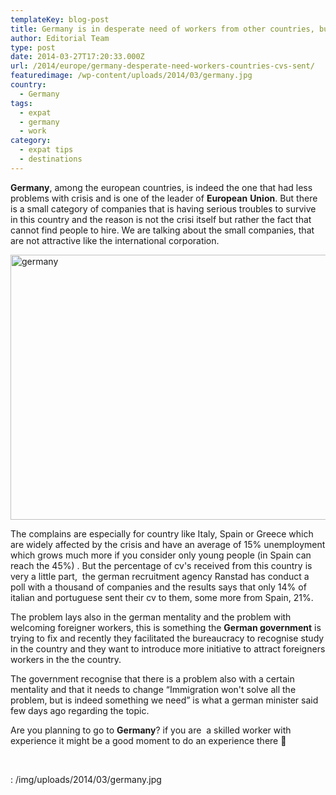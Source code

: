 ```yaml
---
templateKey: blog-post
title: Germany is in desperate need of workers from other countries, but only few Cv’s are sent
author: Editorial Team
type: post
date: 2014-03-27T17:20:33.000Z
url: /2014/europe/germany-desperate-need-workers-countries-cvs-sent/
featuredimage: /wp-content/uploads/2014/03/germany.jpg
country:
  - Germany
tags:
  - expat
  - germany
  - work
category:
  - expat tips
  - destinations
---
```


**Germany**, among the european countries, is indeed the one that had less problems with crisis and is one of the leader of **European** **Union**. But there is a small category of companies that is having serious troubles to survive in this country and the reason is not the crisi itself but rather the fact that cannot find people to hire. We are talking about the small companies, that are not attractive like the international corporation.<!--more-->

<img alt="germany" src="/img/uploads/2014/03/germany.jpg" width="640" height="424" srcset="/img/uploads/2014/03/germany.jpg 640w, /img/uploads/2014/03/germany-300x199.jpg 300w" sizes="(max-width: 640px) 100vw, 640px" />

The complains are especially for country like Italy, Spain or Greece which are widely affected by the crisis and have an average of 15% unemployment which grows much more if you consider only young people (in Spain can reach the 45%) . But the percentage of cv's received from this country is very a little part,  the german recruitment agency Ranstad has conduct a poll with a thousand of companies and the results says that only 14% of italian and portuguese sent their cv to them, some more from Spain, 21%.

The problem lays also in the german mentality and the problem with welcoming foreigner workers, this is something the **German government** is trying to fix and recently they facilitated the bureaucracy to recognise study in the country and they want to introduce more initiative to attract foreigners workers in the the country.

The government recognise that there is a problem also with a certain mentality and that it needs to change &#8220;Immigration won't solve all the problem, but is indeed something we need&#8221; is what a german minister said few days ago regarding the topic.

Are you planning to go to **Germany**? if you are  a skilled worker with experience it might be a good moment to do an experience there 🙂

&nbsp;

: /img/uploads/2014/03/germany.jpg
